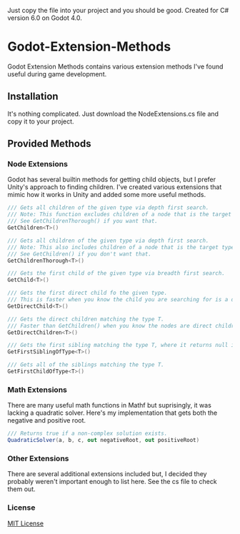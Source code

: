 Just copy the file into your project and you should be good.
Created for C# version 6.0 on Godot 4.0.

# Godot-Extension-Methods
Godot Extension Methods contains various extension methods I've found useful during game development.

## Installation
It's nothing complicated. Just download the NodeExtensions.cs file and copy it to your project.

## Provided Methods
### Node Extensions
Godot has several builtin methods for getting child objects, but I prefer Unity's approach to finding children. I've created various extensions that mimic how it works in Unity and added some more useful methods.

``` csharp
/// Gets all children of the given type via depth first search. 
/// Note: This function excludes children of a node that is the target type. 
/// See GetChildrenThorough() if you want that.
GetChildren<T>()

/// Gets all children of the given type via depth first search.
/// Note: This also includes children of a node that is the target type. 
/// See GetChildren() if you don't want that.
GetChildrenThorough<T>()

/// Gets the first child of the given type via breadth first search.
GetChild<T>()

/// Gets the first direct child fo the given type.
/// This is faster when you know the child you are searching for is a direct child.
GetDirectChild<T>()

/// Gets the direct children matching the type T. 
/// Faster than GetChildren() when you know the nodes are direct children.
GetDirectChildren<T>()

/// Gets the first sibling matching the type T, where it returns null if the sibling does not exist.
GetFirstSiblingOfType<T>()

/// Gets all of the siblings matching the type T.
GetFirstChildOfType<T>()
```

### Math Extensions
There are many useful math functions in Mathf but suprisingly, it was lacking a quadratic solver. Here's my implementation that gets both the negative and positive root.

``` csharp
/// Returns true if a non-complex solution exists.
QuadraticSolver(a, b, c, out negativeRoot, out positiveRoot)
```

### Other Extensions
There are several additional extensions included but, I decided they probably weren't important enough to list here. See the cs file to check them out.

### License
[MIT License](https://choosealicense.com/licenses/mit/)
